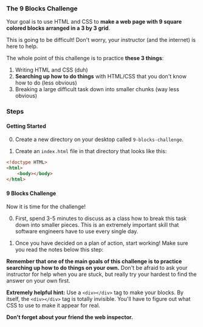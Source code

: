### The 9 Blocks Challenge

Your goal is to use HTML and CSS to __make a web page with 9 square colored blocks arranged in a 3 by 3 grid__.

This is going to be difficult! Don't worry, your instructor (and the internet) is here to help.

The whole point of this challenge is to practice __these 3 things__:
1) Writing HTML and CSS (duh)
2) __Searching up how to do things__ with HTML/CSS that you don't know how to do (less obvious)
3) Breaking a large difficult task down into smaller chunks (way less obvious)

### Steps

#### Getting Started

0) Create a new directory on your desktop called `9-blocks-challenge`.

1) Create an `index.html` file in that directory that looks like this:

```html
<!doctype HTML>
<html>
    <body></body>
</html>
```

#### 9 Blocks Challenge

Now it is time for the challenge!

0) First, spend 3-5 minutes to discuss as a class how to break this task down into smaller pieces. This is an extremely important skill that software engineers have to use every single day.

1) Once you have decided on a plan of action, start working! Make sure you read the notes below this step:

__Remember that one of the main goals of this challenge is to practice searching up how to do things on your own.__ Don't be afraid to ask your instructor for help when you are stuck, but really try your hardest to find the answer on your own first.

__Extremely helpful hint:__ Use a `<div></div>` tag to make your blocks. By itself, the `<div></div>` tag is totally invisible. You'll have to figure out what CSS to use to make it appear for real.

__Don't forget about your friend the web inspector.__


